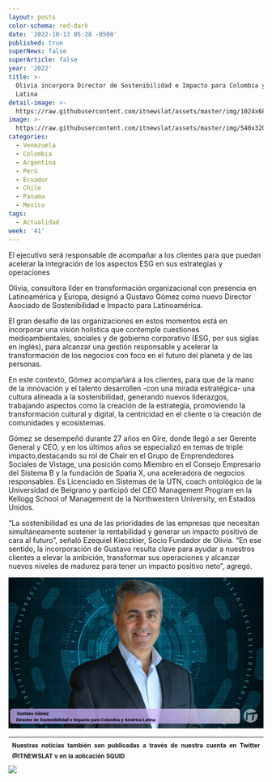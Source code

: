 ```yaml
---
layout: posts
color-schema: red-dark
date: '2022-10-13 05:28 -0500'
published: true
superNews: false
superArticle: false
year: '2022'
title: >-
  Olivia incorpora Director de Sostenibilidad e Impacto para Colombia y América
  Latina
detail-image: >-
  https://raw.githubusercontent.com/itnewslat/assets/master/img/1024x680/Gustavo-Gomez-g.jpg
image: >-
  https://raw.githubusercontent.com/itnewslat/assets/master/img/540x320/Gustavo-Gomez-p.jpg
categories:
  - Venezuela
  - Colombia
  - Argentina
  - Perú
  - Ecuador
  - Chile
  - Panama
  - Mexico
tags:
  - Actualidad
week: '41'
---
```

El ejecutivo será responsable de acompañar a los clientes para que puedan acelerar la integración de los aspectos ESG en sus estrategias y operaciones

Olivia, consultora líder en transformación organizacional con presencia en Latinoamérica y Europa, designó a Gustavo Gómez como nuevo Director Asociado de Sostenibilidad e Impacto para Latinoamérica.
 

El gran desafío de las organizaciones en estos momentos está en incorporar una visión holística que contemple cuestiones medioambientales, sociales y de gobierno corporativo (ESG, por sus siglas en inglés), para alcanzar una gestión responsable y acelerar la transformación de los negocios con foco en el futuro del planeta y de las personas.
 

En este contexto, Gómez acompañará a los clientes, para que de la mano de la innovación y el talento desarrollen -con una mirada estratégica- una cultura alineada a la sostenibilidad, generando nuevos liderazgos, trabajando aspectos como la creación de la estrategia, promoviendo la transformación cultural y digital, la centricidad en el cliente o la creación de comunidades y ecosistemas.
 

Gómez se desempeñó durante 27 años en Gire, donde llegó a ser Gerente General y CEO, y en los últimos años se especializó en temas de triple impacto,destacando su rol de Chair en el Grupo de Emprendedores Sociales de Vistage, una posición como Miembro en el Consejo Empresario del Sistema B y la fundación de Spatia X, una aceleradora de negocios responsables. Es Licenciado en Sistemas de la UTN, coach ontológico de la Universidad de Belgrano y participó del CEO Management Program en la Kellogg School of Management de la Northwestern University, en Estados Unidos.
 

“La sostenibilidad es una de las prioridades de las empresas que necesitan simultáneamente sostener la rentabilidad y generar un impacto positivo de cara al futuro”, señaló Ezequiel Kieczkier, Socio Fundador de Olivia. “En ese sentido, la incorporación de Gustavo resulta clave para ayudar a nuestros clientes a elevar la ambición, transformar sus operaciones y alcanzar nuevos niveles de madurez para tener un impacto positivo neto”, agregó.

![](https://raw.githubusercontent.com/itnewslat/assets/master/img/540x320/Gustavo-Gomez-p.jpg)

<table style="height: 42px;" width="569">
<tbody>
<tr>
<td style="text-align: justify;"><sub><strong>Nuestras noticias también son publicadas a través de nuestra cuenta en Twitter <a href="https://twitter.com/itnewslat?lang=es">@ITNEWSLAT</a> y en la aplicación <a href="https://squidapp.co/en/">SQUID</a></strong></sub></td>
</tr>
</tbody>
</table>

<img src="https://tracker.metricool.com/c3po.jpg?hash=56f88a41e39ab42c063cc51676587a04"/>